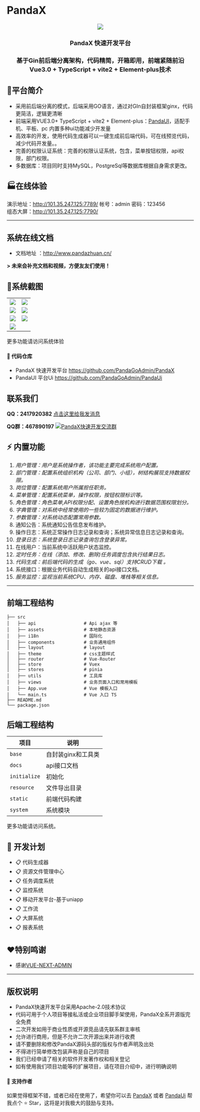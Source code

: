 # PandaX

<div align="center"><img src="https://s3.bmp.ovh/imgs/2021/12/3c6ddcf3877171c9.png"/></div>
<div align="center"><h3 align="center">PandaX 快速开发平台</h3></div>
<div align="center"><h3 align="center">基于Gin前后端分离架构，代码精简，开箱即用，前端紧随前沿 Vue3.0 + TypeScript + vite2 + Element-plus技术</h3></div>


## 🌈平台简介

* 采用前后端分离的模式，后端采用GO语言，通过对GIn自封装框架ginx，代码更简洁，逻辑更清晰
* 前端采用VUE3.0+ TypeScript + vite2 + Element-plus：[PandaUI](https://github.com/PandaGoAdmin/PandaUi)，适配手机、平板、pc 内置多种ui功能减少开发量
* 高效率的开发，使用代码生成器可以一键生成前后端代码，可在线预览代码，减少代码开发量。。
* 完善的权限认证系统：完善的权限认证系统，包含，菜单按钮权限，api权限，部门权限。
* 多数据库：项目同时支持MySQL，PostgreSql等数据库根据自身需求更改。

## 🏭在线体验

演示地址：http://101.35.247.125:7789/  帐号：admin 密码：123456  
组态大屏：http://101.35.247.125:7790/

---
系统在线文档
---
* 文档地址 ：http://www.pandazhuan.cn/

 **> 未来会补充文档和视频，方便友友们使用！** 

## 🚧系统截图

<table>
    <tr>
        <td><img src="https://s3.bmp.ovh/imgs/2021/12/26ce3214765103e8.png"/></td>
        <td><img src="https://s3.bmp.ovh/imgs/2021/12/20e0a825d40380d3.png"/></td>
    </tr>
    <tr>
        <td><img src="https://s3.bmp.ovh/imgs/2021/12/59840c8fe6fe1493.png"/></td>
        <td><img src="https://s3.bmp.ovh/imgs/2021/12/013cf70246e96e95.png"/></td>
    </tr>
	<tr>
        <td><img src="https://s3.bmp.ovh/imgs/2021/12/c0a5fa3d0a670fa7.png"/></td>
        <td><img src="https://s3.bmp.ovh/imgs/2021/12/80192c1976a7c14f.png"/></td>
    </tr>	 
    <tr>
        <td><img src="https://s3.bmp.ovh/imgs/2021/12/2dd2a25cb0f1a1df.png"/></td>
    </tr>

</table>
更多功能请访问系统体验

#### 💒 代码仓库

- PandaX 快速开发平台 <a href="https://github.com/PandaGoAdmin/PandaX" target="_blank">https://github.com/PandaGoAdmin/PandaX</a>
- PandaUI  平台Ui <a href="https://github.com/PandaGoAdmin/PandaUi" target="_blank">https://github.com/PandaGoAdmin/PandaUi</a>

## 联系我们
 **QQ：2417920382**  <a target="_blank" href="http://wpa.qq.com/msgrd?v=3&amp;uin=2417920382&amp;site=qq&amp;menu=yes">    点击这里给我发消息</a>
 
 **QQ群：467890197**  <a target="_blank" href="https://qm.qq.com/cgi-bin/qm/qr?k=BqzPxK0qWQEyI7YhnSfxc-GsAMlAIgta&jump_from=webapi"><img border="0" src="http://pub.idqqimg.com/wpa/images/group.png" alt="PandaX快速开发交流群" title="PandaX快速开发交流群"></a>

## ⚡ 内置功能

1.  _用户管理：用户是系统操作者，该功能主要完成系统用户配置。_
2.  _部门管理：配置系统组织机构（公司、部门、小组），树结构展现支持数据权限。_
3.  _岗位管理：配置系统用户所属担任职务。_
4.  _菜单管理：配置系统菜单，操作权限，按钮权限标识等。_
5.  _角色管理：角色菜单,API权限分配、设置角色按机构进行数据范围权限划分。_
6.  _字典管理：对系统中经常使用的一些较为固定的数据进行维护。_
7.  _参数管理：对系统动态配置常用参数。_
8.  通知公告：系统通知公告信息发布维护。
9.  操作日志：系统正常操作日志记录和查询；系统异常信息日志记录和查询。
10. _登录日志：系统登录日志记录查询包含登录异常。_
11. 在线用户：当前系统中活跃用户状态监控。
12. _定时任务：在线（添加、修改、删除)任务调度包含执行结果日志。_
13. _代码生成：前后端代码的生成（go、vue、sql）支持CRUD下载 。_
14. 系统接口：根据业务代码自动生成相关的api接口文档。
15. _服务监控：监视当前系统CPU、内存、磁盘、堆栈等相关信息。_

---
前端工程结构
---

```
├── src
│   ├── api                  # Api ajax 等
│   ├── assets               # 本地静态资源
│   ├── i18n                 # 国际化
│   ├── components           # 业务通用组件
│   ├── layout               # layout
│   ├── theme                # css主题样式
│   ├── router               # Vue-Router
│   ├── store                # Vuex
│   ├── stores               # pinia
│   ├── utils                # 工具库
│   ├── views                # 业务页面入口和常用模板
│   ├── App.vue              # Vue 模板入口
│   └── main.ts              # Vue 入口 TS
├── README.md
└── package.json
```

## 后端工程结构

| 项目 | 说明 |
| --- | --- |
| `base` | 自封装ginx和工具类 |
| `docs` | api接口文档 |
| `initialize` | 初始化 |
| `resource` | 文件导出目录 |
| `static` | 前端代码构建 |
| `system` | 系统模块 |

更多功能请访问系统。

## 🍉 开发计划

* :clipboard: 代码生成器
* :clipboard: 资源文件管理中心
* :clipboard: 任务调度系统
* :clipboard: 监控系统
* :clipboard: 移动开发平台-基于uniapp
* :clipboard: 工作流
* :clipboard: 大屏系统
* :clipboard: 报表系统

  
## ❤特别鸣谢

  * 感谢[VUE-NEXT-ADMIN](https://github.com/lyt-Top/vue-next-admin)

---
版权说明
---

* PandaX快速开发平台采用Apache-2.0技术协议
* 代码可用于个人项目等接私活或企业项目脚手架使用，PandaX全系开源版完全免费
* 二次开发如用于商业性质或开源竞品请先联系群主审核
* 允许进行商用，但是不允许二次开源出来并进行收费
* 请不要删除和修改PandaX源码头部的版权与作者声明及出处
* 不得进行简单修改包装声称是自己的项目
* 我们已经申请了相关的软件开发著作权和相关登记
* 如有使用我们项目功能等的扩展项目，请在项目介绍中，进行明确说明

#### 💌 支持作者

如果觉得框架不错，或者已经在使用了，希望你可以去 <a target="_blank" href="https://github.com/PandaGoAdmin/PandaX">PandaX</a> 或者
<a target="_blank" href="https://github.com/PandaGoAdmin/PandaUi">PandaUi</a> 帮我点个 ⭐ Star，这将是对我极大的鼓励与支持。
